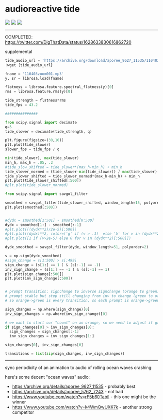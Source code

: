 # audioreactive tide

![](https://img.shields.io/badge/tag-animation-lightgrey)
![](https://img.shields.io/badge/tag-experimental-lightgrey)
![](https://img.shields.io/badge/tag-publication-lightgrey)

---

COMPLETED: https://twitter.com/DigThatData/status/1628633830616862720

supplemental 

```python
tide_audio_url = 'https://archive.org/download/aporee_9627_11535/110403zoom001.mp3'
!wget {tide_audio_url}

fname = '110403zoom001.mp3'
y, sr = librosa.load(fname)

flatness = librosa.feature.spectral_flatness(y)[0]
rms = librosa.feature.rms(y)[0]

tide_strength = flatness*rms
tide_fps = 43.2

###############

from scipy.signal import decimate
q=3
tide_slower = decimate(tide_strength, q) 

plt.figure(figsize=(30,10))
plt.plot(tide_slower)
slower_fps = tide_fps / q

min(tide_slower), max(tide_slower)
min_h, max_h = .05, .2
#tide_slow_shifted = tide_slower*(max_h-min_h) + min_h
tide_slower_normed = (tide_slower-min(tide_slower)) / max(tide_slower)
tide_slower_shifted = tide_slower_normed*(max_h-min_h) + min_h
plt.plot(tide_slower_shifted[:500])
#plt.plot(tide_slower_normed)

from scipy.signal import savgol_filter

smoothed = savgol_filter(tide_slower_shifted, window_length=15, polyorder=2)
plt.plot(smoothed[:500])


#dydx = smoothed[1:501] - smoothed[0:500]
dydx = smoothed[1:] - smoothed[:-1]
#plt.plot(((dydx**2)/2e-5)[:500])
#plt.plot((dydx)**2, color=['g' if (v > .1)  else 'b' for v in (dydx**2)])
#plt.plot([1 if (v>2e-5) else 0 for v in (dydx**2)[:500]])

dydx_smoothed = savgol_filter(dydx, window_length=51, polyorder=2)

s = np.sign(dydx_smoothed)
#sign_change = s[1:500] > s[:499]
sign_change = (s[1:] == 1 ) & (s[:-1] == -1)
inv_sign_change = (s[1:] == -1 ) & (s[:-1] == 1)
plt.plot(sign_change[:500])
plt.plot(inv_sign_change[:500])


# prompt transition: signchange to inverse signchange (orange to green)
# prompt stable but step still changing from inv to change (green to orange)
# so orange->green is every transition, so each prompt is orange->green in, orange->green out

sign_changes = np.where(sign_change)[0]
inv_sign_changes = np.where(inv_sign_change)[0]

# we want to start our "count" on an orange, so we need to adjust if green comes before orange
if sign_changes[0] > inv_sign_changes[0]:
  sign_changes = sign_changes[:-1]
  inv_sign_changes = inv_sign_changes[1:]

sign_changes[0], inv_sign_changes[0]

transitions = list(zip(sign_changes, inv_sign_changes))
```

---

sync periodicity of an animation to audio of rolling ocean waves crashing

here's some decent "ocean waves" audio: 

* https://archive.org/details/aporee_9627_11535 - probably best
* https://archive.org/details/aporee_5762_7243 - not bad
* https://www.youtube.com/watch?v=rF5b60TabiI - this one might be the winner
* https://www.youtube.com/watch?v=k4WmQwUXK7k - another strong competitor
